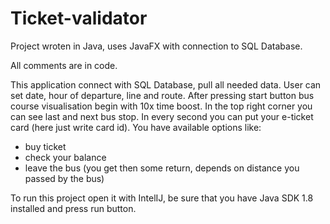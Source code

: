 # Ticket-validator
Project wroten in Java, uses JavaFX with connection to SQL Database.

All comments are in code.

This application connect with SQL Database, pull all needed data. User can set date, hour of departure, line and route.
After pressing start button bus course visualisation begin with 10x time boost. In the top right corner you can see last and next bus stop.
In every second you can put your e-ticket card (here just write card id). You have available options like:
- buy ticket
- check your balance
- leave the bus (you get then some return, depends on distance you passed by the bus)

To run this project open it with IntelIJ, be sure that you have Java SDK 1.8 installed and press run button.